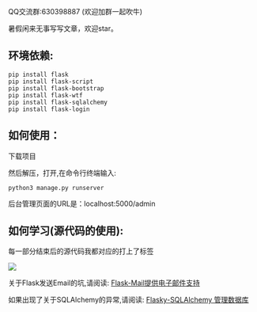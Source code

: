 QQ交流群:630398887 (欢迎加群一起吹牛)

暑假闲来无事写写文章，欢迎star。

## 环境依赖:
```
pip install flask
pip install flask-script
pip install flask-bootstrap
pip install flask-wtf
pip install flask-sqlalchemy
pip install flask-login
```

## 如何使用：
下载项目

然后解压，打开,在命令行终端输入:
```
python3 manage.py runserver
```

后台管理页面的URL是：localhost:5000/admin

## 如何学习(源代码的使用):

每一部分结束后的源代码我都对应的打上了标签

![](http://img.vim-cn.com/cf/b744a3017c8a7ef1cf024af2cf39ab79fdc96f.png)

关于Flask发送Email的坑,请阅读:
[Flask-Mail提供电子邮件支持](http://www.jianshu.com/p/ba60dffc2f10)

如果出现了关于SQLAlchemy的异常,请阅读:
[Flasky-SQLAlchemy 管理数据库](http://www.jianshu.com/p/9d16731db33f)
